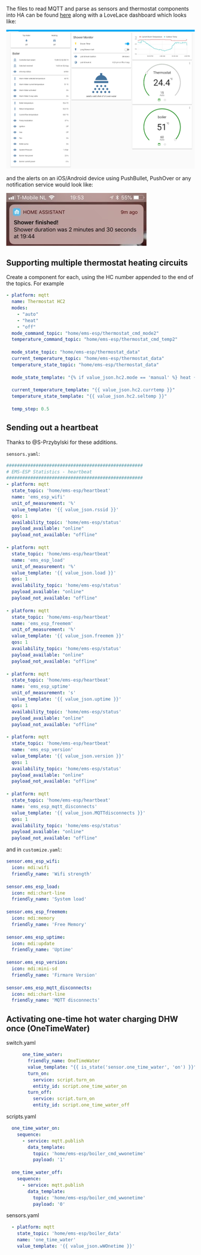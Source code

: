 The files to read MQTT and parse as sensors and thermostat components into HA can be found [here](integrations/homeassistant/ha) along with a LoveLace dashboard which looks like:

![Home Assistant panel](_media/home%20assistant/ha.png ':size=500')

and the alerts on an iOS/Android device using PushBullet, PushOver or any notification service would look like:

![Home Assistant iPhone notify](_media/home%20assistant/ha_notify.jpg ':size=300')

## Supporting multiple thermostat heating circuits

Create a component for each, using the HC number appended to the end of the topics. For example

```yaml
- platform: mqtt
  name: Thermostat HC2
  modes:
    - "auto"
    - "heat"
    - "off"
  mode_command_topic: "home/ems-esp/thermostat_cmd_mode2"
  temperature_command_topic: "home/ems-esp/thermostat_cmd_temp2"
   
  mode_state_topic: "home/ems-esp/thermostat_data"
  current_temperature_topic: "home/ems-esp/thermostat_data"
  temperature_state_topic: "home/ems-esp/thermostat_data"

  mode_state_template: "{% if value_json.hc2.mode == 'manual' %} heat {% else %} {{value_json.hc2.mode}} {% endif %}"

  current_temperature_template: "{{ value_json.hc2.currtemp }}"
  temperature_state_template: "{{ value_json.hc2.seltemp }}"
   
  temp_step: 0.5

```

## Sending out a heartbeat

Thanks to @S-Przybylski for these additions.

`sensors.yaml`:

```yaml
###################################################
# EMS-ESP Statistics - heartbeat
###################################################
- platform: mqtt
  state_topic: 'home/ems-esp/heartbeat'
  name: 'ems_esp_wifi'
  unit_of_measurement: '%'
  value_template: '{{ value_json.rssid }}'
  qos: 1
  availability_topic: 'home/ems-esp/status'
  payload_available: "online"
  payload_not_available: "offline"

- platform: mqtt
  state_topic: 'home/ems-esp/heartbeat'
  name: 'ems_esp_load'
  unit_of_measurement: '%'
  value_template: '{{ value_json.load }}'
  qos: 1
  availability_topic: 'home/ems-esp/status'
  payload_available: "online"
  payload_not_available: "offline"

- platform: mqtt
  state_topic: 'home/ems-esp/heartbeat'
  name: 'ems_esp_freemem'
  unit_of_measurement: '%'
  value_template: '{{ value_json.freemem }}'
  qos: 1
  availability_topic: 'home/ems-esp/status'
  payload_available: "online"
  payload_not_available: "offline"

- platform: mqtt
  state_topic: 'home/ems-esp/heartbeat'
  name: 'ems_esp_uptime'
  unit_of_measurement: 's'
  value_template: '{{ value_json.uptime }}'
  qos: 1
  availability_topic: 'home/ems-esp/status'
  payload_available: "online"
  payload_not_available: "offline"

- platform: mqtt
  state_topic: 'home/ems-esp/heartbeat'
  name: 'ems_esp_version'
  value_template: '{{ value_json.version }}'
  qos: 1
  availability_topic: 'home/ems-esp/status'
  payload_available: "online"
  payload_not_available: "offline"

- platform: mqtt
  state_topic: 'home/ems-esp/heartbeat'
  name: 'ems_esp_mqtt_disconnects'
  value_template: '{{ value_json.MQTTdisconnects }}'
  qos: 1
  availability_topic: 'home/ems-esp/status'
  payload_available: "online"
  payload_not_available: "offline"
```

and in `customize.yaml`:

```yaml
sensor.ems_esp_wifi:
  icon: mdi:wifi
  friendly_name: 'Wifi strength'

sensor.ems_esp_load:
  icon: mdi:chart-line
  friendly_name: 'System load'

sensor.ems_esp_freemem:
  icon: mdi:memory
  friendly_name: 'Free Memory'

sensor.ems_esp_uptime:
  icon: mdi:update
  friendly_name: 'Uptime'

sensor.ems_esp_version:
  icon: mdi:mini-sd
  friendly_name: 'Firmare Version'

sensor.ems_esp_mqtt_disconnects:
  icon: mdi:chart-line
  friendly_name: 'MQTT disconnects'
```

## Activating one-time hot water charging DHW once (OneTimeWater) 

switch.yaml
```yaml
      one_time_water:
        friendly_name: OneTimeWater
        value_template: "{{ is_state('sensor.one_time_water', 'on') }}"
        turn_on:
          service: script.turn_on
          entity_id: script.one_time_water_on
        turn_off:
          service: script.turn_on
          entity_id: script.one_time_water_off
```

scripts.yaml
```yaml
  one_time_water_on:
    sequence:
      - service: mqtt.publish
        data_template:
          topic: 'home/ems-esp/boiler_cmd_wwonetime'
          payload: '1'
          
  one_time_water_off:
    sequence:
      - service: mqtt.publish
        data_template:
          topic: 'home/ems-esp/boiler_cmd_wwonetime'
          payload: '0'
```

sensors.yaml
```yaml
  - platform: mqtt
    state_topic: 'home/ems-esp/boiler_data'
    name: 'one_time_water'
    value_template: '{{ value_json.wWOnetime }}'
```
